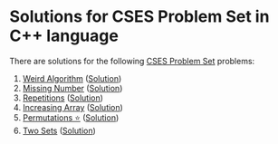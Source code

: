 # Solutions for CSES Problem Set in C++ language

There are solutions for the following [CSES Problem Set](https://cses.fi/problemset/list/) problems:

1. [Weird Algorithm](https://cses.fi/problemset/task/1068) ([Solution](https://github.com/naitik360/CSES-Problem-Set-Solution/blob/main/1.Weird%20Algorithm)) 
2. [Missing Number](https://cses.fi/problemset/task/1083) ([Solution](https://github.com/naitik360/CSES-Problem-Set-Solution/blob/main/2.%20Missing%20Number)) 
3. [Repetitions](https://cses.fi/problemset/task/1069/) ([Solution](https://github.com/naitik360/CSES-Problem-Set-Solution/blob/main/3.Repetitions)) 
3. [Increasing Array](https://cses.fi/problemset/task/1094/) ([Solution](https://github.com/naitik360/CSES-Problem-Set-Solution/blob/main/4.Increasing%20Array)) 
4. [Permutations ⭐](https://cses.fi/problemset/task/1070/) ([Solution](https://github.com/naitik360/CSES-Problem-Set-Solution/blob/main/5.%20Permutations)) 
8. [Two Sets](https://cses.fi/problemset/task/1092/) ([Solution](https://github.com/naitik360/CSES-Problem-Set-Solution/blob/main/8.%20Two%20Sets)) 
